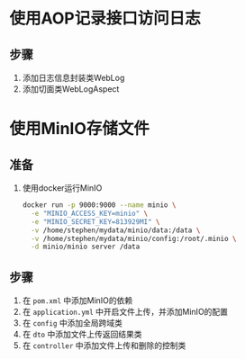 # 使用AOP记录接口访问日志

## 步骤

1. 添加日志信息封装类WebLog
2. 添加切面类WebLogAspect



# 使用MinIO存储文件

## 准备

1. 使用docker运行MinIO

   ```bash
   docker run -p 9000:9000 --name minio \
     -e "MINIO_ACCESS_KEY=minio" \
     -e "MINIO_SECRET_KEY=813929MI" \
     -v /home/stephen/mydata/minio/data:/data \
     -v /home/stephen/mydata/minio/config:/root/.minio \
     -d minio/minio server /data
   ```

## 步骤

1. 在 `pom.xml` 中添加MinIO的依赖
2. 在 `application.yml` 中开启文件上传，并添加MinIO的配置
3. 在 `config` 中添加全局跨域类
4. 在 `dto` 中添加文件上传返回结果类
5. 在 `controller` 中添加文件上传和删除的控制类



